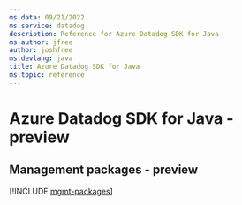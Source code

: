 ```yaml
---
ms.data: 09/21/2022
ms.service: datadog
description: Reference for Azure Datadog SDK for Java
ms.author: jfree
author: joshfree
ms.devlang: java
title: Azure Datadog SDK for Java
ms.topic: reference
---
```

# Azure Datadog SDK for Java - preview

## Management packages - preview
[!INCLUDE [mgmt-packages](datadog-mgmt-index.md)]